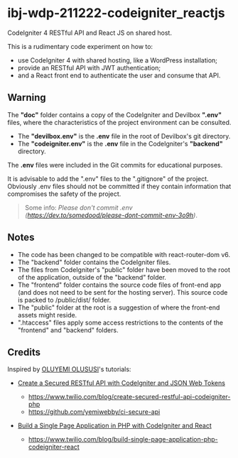 # ibj-wdp-211222-codeigniter_reactjs

CodeIgniter 4 RESTful API and React JS on shared host.

This is a rudimentary code experiment on how to:

- use CodeIgniter 4 with shared hosting, like a WordPress installation;
- provide an RESTful API with JWT authentication;
- and a React front end to authenticate the user and consume that API.

## Warning

The __"doc"__ folder contains a copy of the CodeIgniter and Devilbox __".env"__ files, where the characteristics of the project environment can be consulted.

- The __"devilbox.env"__ is the __.env__ file in the root of Devilbox's git directory.
- The __"codeigniter.env"__ is the __.env__ file in the CodeIgniter's __"backend"__ directory.

The __.env__ files were included in the Git commits for educational purposes.

It is advisable to add the ".env" files to the ".gitignore" of the project.
Obviously .env files should not be committed if they contain information that compromises the safety of the project.
> Some info: _Please don't commit .env (https://dev.to/somedood/please-dont-commit-env-3o9h)_.


## Notes

- The code has been changed to be compatible with react-router-dom v6.
- The "backend" folder contains the CodeIgniter files.
- The files from CodeIgniter's "public" folder have been moved to the root of the application, outside of the "backend" folder.
- The "frontend" folder contains the source code files of front-end app (and does not need to be sent for the hosting server). This source code is packed to /public/dist/ folder.
- The "public" folder at the root is a suggestion of where the front-end assets might reside.
- ".htaccess" files apply some access restrictions to the contents of the "frontend" and "backend" folders.

## Credits

Inspired by [OLUYEMI OLUSUSI](https://github.com/yemiwebby)'s tutorials:

- [Create a Secured RESTful API with CodeIgniter and JSON Web Tokens](https://www.twilio.com/blog/create-secured-restful-api-codeigniter-php)
    - https://www.twilio.com/blog/create-secured-restful-api-codeigniter-php
    - https://github.com/yemiwebby/ci-secure-api

- [Build a Single Page Application in PHP with CodeIgniter and React](https://www.twilio.com/blog/build-single-page-application-php-codeigniter-react)
    - https://www.twilio.com/blog/build-single-page-application-php-codeigniter-react
